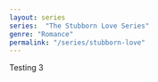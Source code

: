 ```yaml
---
layout: series
series:  "The Stubborn Love Series"
genre: "Romance"
permalink: "/series/stubborn-love"
---
```

Testing 3
